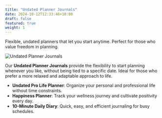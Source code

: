 ```yaml
---
title: "Undated Planner Journals"
date: 2024-10-12T12:33:46+10:00
draft: false
featured: true
weight: 1
---
```


Flexible, undated planners that let you start anytime. Perfect for those who value freedom in planning.

<!--more-->

![Undated Planner Journals](images/illustrations/undated_planner.webp)

Our **Undated Planner Journals** provide the flexibility to start planning whenever you like, without being tied to a specific date. Ideal for those who prefer a more relaxed and adaptable approach to life.

- **Undated Pro Life Planner**: Organize your personal and professional life without time constraints.
- **Happiness Planner**: Track your wellness journey and cultivate positivity every day.
- **10-Minute Daily Diary**: Quick, easy, and efficient journaling for busy schedules.
